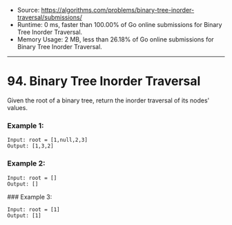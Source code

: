 - Source: https://algorithms.com/problems/binary-tree-inorder-traversal/submissions/
- Runtime: 0 ms, faster than 100.00% of Go online submissions for Binary Tree Inorder Traversal.
- Memory Usage: 2 MB, less than 26.18% of Go online submissions for Binary Tree Inorder Traversal.
--- 
# 94. Binary Tree Inorder Traversal

Given the root of a binary tree, return the inorder traversal of its nodes' values.

 

### Example 1:

```
Input: root = [1,null,2,3]
Output: [1,3,2]
```


### Example 2:

```
Input: root = []
Output: []
```


### Example 3:

```
Input: root = [1]
Output: [1]
```
